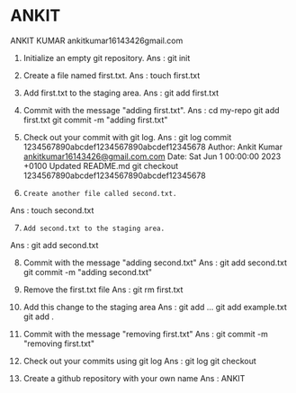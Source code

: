 # ANKIT
ANKIT KUMAR  ankitkumar16143426gmail.com  


1.    Initialize an empty git repository.
Ans : git init


2.    Create a file named first.txt.
Ans : touch first.txt


3.    Add first.txt to the staging area.
Ans : git add first.txt


4.    Commit with the message "adding first.txt".
Ans  :  cd my-repo
           git add first.txt
             git commit -m "adding first.txt"
             
             
5.    Check out your commit with git log.
Ans :  git log
           commit 1234567890abcdef1234567890abcdef12345678
           Author: Ankit Kumar <ankitkumar16143426@gmail.com.com>
           Date:   Sat Jun 1 00:00:00 2023 +0100
           Updated README.md
           git checkout 1234567890abcdef1234567890abcdef12345678
           
           
6.     Create another file called second.txt.
Ans :  touch second.txt


7.     Add second.txt to the staging area.
Ans :  git add second.txt

 
8.    Commit with the message "adding second.txt"
Ans : git add second.txt
       git commit -m "adding second.txt"
       
       
9.    Remove the first.txt file
Ans : git rm first.txt


10.   Add this change to the staging area
Ans : git add <file1> <file2> ...
         git add example.txt
         git add .
  
  
11.   Commit with the message "removing first.txt"
Ans : git commit -m "removing first.txt"
  
  
12.   Check out your commits using git log
Ans : git log
         git checkout <commit-hash>
  
  
13.   Create a github repository with your own name
Ans : ANKIT












